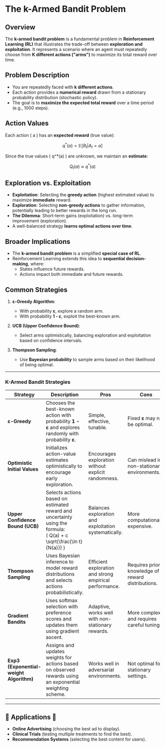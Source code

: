 # The k-Armed Bandit Problem

## Overview
The **k-armed bandit problem** is a fundamental problem in **Reinforcement Learning (RL)** that illustrates the trade-off between **exploration and exploitation**.
It represents a scenario where an agent must repeatedly choose from **K different actions ("arms")** to maximize its total reward over time.

## Problem Description
- You are repeatedly faced with **k different actions**.
- Each action provides a **numerical reward** drawn from a stationary probability distribution (stochastic policy).
- The goal is to **maximize the expected total reward** over a time period (e.g., 1000 steps).

## Action Values
Each action \( a \) has an **expected reward** (true value):

```math
q^*(a) = \mathbb{E}[R_t | A_t = a]
```

Since the true values \( q^*(a) \) are unknown, we maintain an **estimate**:

```math
Q_t(a) \approx q^*(a)
```

## Exploration vs. Exploitation
- **Exploitation**: Selecting the **greedy action** (highest estimated value) to maximize **immediate** reward.
- **Exploration**: Selecting **non-greedy actions** to gather information, potentially leading to better rewards in the long run.
- **The Dilemma**: Short-term gains (exploitation) vs. long-term improvement (exploration).
- A well-balanced strategy **learns optimal actions over time**.

## Broader Implications
- The **k-armed bandit problem** is a simplified **special case of RL**.
- Reinforcement Learning extends this idea to **sequential decision-making**, where:
  - States influence future rewards.
  - Actions impact both immediate and future rewards.

##  Common Strategies  
1. **ε-Greedy Algorithm**:  
   - With probability **ε**, explore a random arm.  
   - With probability **1 - ε**, exploit the best-known arm.  

2. **UCB (Upper Confidence Bound)**:  
   - Select arms optimistically, balancing exploration and exploitation based on confidence intervals.  

3. **Thompson Sampling**:  
   - Use **Bayesian probability** to sample arms based on their likelihood of being optimal.  

---

### K-Armed Bandit Strategies

| Strategy               | Description | Pros | Cons |
|------------------------|-------------|------|------|
| **ε-Greedy**          | Chooses the best-known action with probability **1 - ε** and explores randomly with probability **ε**. | Simple, effective, tunable. | Fixed **ε** may not be optimal. |
| **Optimistic Initial Values** | Initializes action-value estimates optimistically to encourage early exploration. | Encourages exploration without explicit randomness. | Can mislead in non-stationary environments. |
| **Upper Confidence Bound (UCB)** | Selects actions based on estimated reward and uncertainty using the formula:<br> \( Q(a) + c \sqrt{\frac{\ln t}{N(a)}} \) | Balances exploration and exploitation systematically. | More computationally expensive. |
| **Thompson Sampling** | Uses Bayesian inference to model reward distributions and selects actions probabilistically. | Efficient exploration and strong empirical performance. | Requires prior knowledge of reward distributions. |
| **Gradient Bandits** | Uses softmax selection with preference scores and updates them using gradient ascent. | Adaptive, works well with non-stationary rewards. | More complex and requires careful tuning. |
| **Exp3 (Exponential-weight Algorithm)** | Assigns and updates weights for actions based on observed rewards using an exponential weighting scheme. | Works well in adversarial environments. | Not optimal for stationary settings. |

---

## 🔹 Applications 🚀  
- **Online Advertising** (choosing the best ad to display).  
- **Clinical Trials** (testing multiple treatments to find the best).  
- **Recommendation Systems** (selecting the best content for users).  
